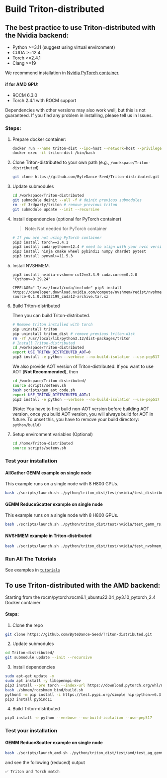 # Build Triton-distributed

## The best practice to use Triton-distributed with the Nvidia backend:
- Python >=3.11 (suggest using virtual environment)
- CUDA >=12.4
- Torch >=2.4.1
- Clang >=19

We recommend installation in [Nvidia PyTorch container](https://catalog.ngc.nvidia.com/orgs/nvidia/containers/pytorch/tags).

#### if for AMD GPU:
- ROCM 6.3.0
- Torch 2.4.1 with ROCM support



Dependencies with other versions may also work well, but this is not guaranteed. If you find any problem in installing, please tell us in Issues.

### Steps:
1. Prepare docker container:
    ```sh
    docker run --name triton-dist --ipc=host --network=host --privileged --cap-add=SYS_ADMIN --shm-size=10g --gpus=all -itd nvcr.io/nvidia/pytorch:25.04-py3 /bin/bash
    docker exec -it triton-dist /bin/bash
    ```

2. Clone Triton-distributed to your own path (e.g., `/workspace/Triton-distributed`)
    ```sh
    git clone https://github.com/ByteDance-Seed/Triton-distributed.git
    ```

3. Update submodules
    ```sh
    cd /workspace/Triton-distributed
    git submodule deinit --all -f # deinit previous submodules
    rm -rf 3rdparty/triton # remove previous triton
    git submodule update --init --recursive
    ```

4. Install dependencies (optional for PyTorch container)
    > Note: Not needed for PyTorch container
    ```sh
    # If you are not using PyTorch container
    pip3 install torch==2.4.1
    pip3 install cuda-python==12.4 # need to align with your nvcc version
    pip3 install ninja cmake wheel pybind11 numpy chardet pytest
    pip3 install pynvml>=11.5.3
    ```
5. Install NVSHMEM.
    
    ```
    pip3 install nvidia-nvshmem-cu12==3.3.9 cuda.core==0.2.0 "Cython>=0.29.24"

    CPPFLAGS="-I/usr/local/cuda/include" pip3 install https://developer.download.nvidia.com/compute/nvshmem/redist/nvshmem_python/source/nvshmem_python-source-0.1.0.36132199_cuda12-archive.tar.xz
    ```

6. Build Triton-distributed

    Then you can build Triton-distributed.
    ```sh
    # Remove triton installed with torch
    pip uninstall triton
    pip uninstall triton_dist # remove previous triton-dist
    rm -rf /usr/local/lib/python3.12/dist-packages/triton
    # Install Triton-distributed
    cd /workspace/Triton-distributed
    export USE_TRITON_DISTRIBUTED_AOT=0
    pip3 install -e python --verbose --no-build-isolation --use-pep517
    ```

    We also provide AOT version of Triton-distributed. If you want to use AOT (**Not Recommended**), then
    ```sh
    cd /workspace/Triton-distributed/
    source scripts/setenv.sh
    bash scripts/gen_aot_code.sh
    export USE_TRITON_DISTRIBUTED_AOT=1
    pip3 install -e python --verbose --no-build-isolation --use-pep517
    ```
    (Note: You have to first build non-AOT version before building AOT version, once you build AOT version, you will always build for AOT in future. To unset this, you have to remove your build directory: `python/build`)

7. Setup environment variables (Optional)
    ```sh
    cd /home/Triton-distributed
    source scripts/setenv.sh
    ```

### Test your installation
#### AllGather GEMM example on single node
This example runs on a single node with 8 H800 GPUs.
```sh
bash ./scripts/launch.sh ./python/triton_dist/test/nvidia/test_distributed_wait.py --case correctness_tma
```

#### GEMM ReduceScatter example on single node
This example runs on a single node with 8 H800 GPUs.
```sh
bash ./scripts/launch.sh ./python/triton_dist/test/nvidia/test_gemm_rs.py 8192 8192 29568
```

#### NVSHMEM example in Triton-distributed
```sh
bash ./scripts/launch.sh ./python/triton_dist/test/nvidia/test_nvshmem_api.py
```

### Run All The Tutorials
See examples in [`tutorials`](../tutorials/README.md)

## To use Triton-distributed with the AMD backend:
Starting from the rocm/pytorch:rocm6.1_ubuntu22.04_py3.10_pytorch_2.4 Docker container
#### Steps:
1. Clone the repo
```sh
git clone https://github.com/ByteDance-Seed/Triton-distributed.git
```
2. Update submodules
```sh
cd Triton-distributed/
git submodule update --init --recursive
```
3. Install dependencies
```sh
sudo apt-get update -y
sudo apt install -y libopenmpi-dev
pip3 install --pre torch --index-url https://download.pytorch.org/whl/nightly/rocm6.3 --no-deps
bash ./shmem/rocshmem_bind/build.sh
python3 -m pip install -i https://test.pypi.org/simple hip-python>=6.3.0 # (or whatever Rocm version you have)
pip3 install pybind11
```
4. Build Triton-distributed
```sh
pip3 install -e python --verbose --no-build-isolation --use-pep517
```
### Test your installation
#### GEMM ReduceScatter example on single node
```sh
bash ./scripts/launch_amd.sh ./python/triton_dist/test/amd/test_ag_gemm_intra_node.py 8192 8192 29568
 ```
and see the following (reduced) output
```sh
✅ Triton and Torch match
```